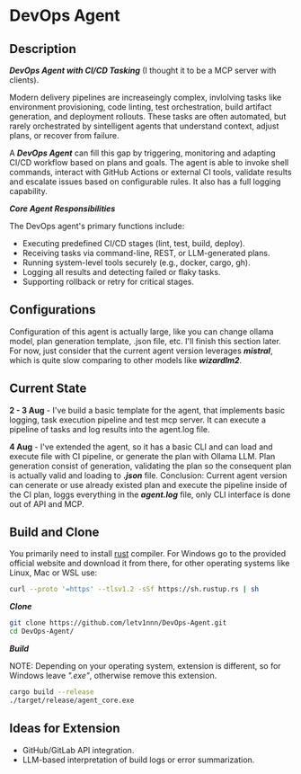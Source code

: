 # DevOps Agent

## Description
***DevOps Agent with CI/CD Tasking*** (I thought it to be a MCP server with clients).

Modern delivery pipelines are increaseingly complex, invlolving tasks like environment provisioning, code linting, test orchestration, build artifact generation, and deployment rollouts. These tasks are often automated, but rarely orchestrated by sintelligent agents that understand context, adjust plans, or recover from failure. 

A ***DevOps Agent*** can fill this gap by triggering, monitoring and adapting CI/CD workflow based on plans and goals. The agent is able to invoke shell commands, interact with GitHub Actions or external CI tools, validate results and escalate issues based on configurable rules. It also has a full logging capability.

***Core Agent Responsibilities***

The DevOps agent's primary functions include:

- Executing predefined CI/CD stages (lint, test, build, deploy).
- Receiving tasks via command-line, REST, or LLM-generated plans.
- Running system-level tools securely (e.g., docker, cargo, gh).
- Logging all results and detecting failed or flaky tasks.
- Supporting rollback or retry for critical stages.


## Configurations
Configuration of this agent is actually large, like you can change ollama model, plan generation template, .json file, etc. I'll finish this section later. For now, just consider that the current agent version leverages ***mistral***, which is quite slow comparing to other models like ***wizardlm2***.


## Current State
**2 - 3 Aug** - I've build a basic template for the agent, that implements basic logging, task execution pipeline and test mcp server. It can execute a pipeline of tasks and log results into the agent.log file.

**4 Aug** - I've extended the agent, so it has a basic CLI and can load and execute file with CI pipeline, or generate the plan with Ollama LLM. Plan generation consist of generation, validating the plan so the consequent plan is actually valid and loading to ***.json*** file. Conclusion: Current agent version can cenerate or use already existed plan and execute the pipeline inside of the CI plan, loggs everything in the ***agent.log*** file, only CLI interface is done out of API and MCP.

## Build and Clone
You primarily need to install [rust](https://www.rust-lang.org/tools/install) compiler. 
For Windows go to the provided official website and download it from there, for other operating systems like Linux, Mac or WSL use:
```bash
curl --proto '=https' --tlsv1.2 -sSf https://sh.rustup.rs | sh
```

***Clone***
```bash
git clone https://github.com/letv1nnn/DevOps-Agent.git
cd DevOps-Agent/
```

***Build***

NOTE: Depending on your operating system, extension is different, so for Windows leave *".exe"*, otherwise remove this extension.   
```bash
cargo build --release
./target/release/agent_core.exe
```

## Ideas for Extension
- GitHub/GitLab API integration.
- LLM-based interpretation of build logs or error summarization.


